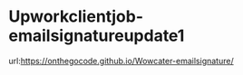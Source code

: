# Upworkclientjob-emailsignatureupdate1

url:https://onthegocode.github.io/Wowcater-emailsignature/
